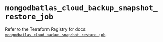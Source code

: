 # `mongodbatlas_cloud_backup_snapshot_restore_job`

Refer to the Terraform Registry for docs: [`mongodbatlas_cloud_backup_snapshot_restore_job`](https://registry.terraform.io/providers/mongodb/mongodbatlas/1.15.0/docs/resources/cloud_backup_snapshot_restore_job).
